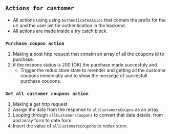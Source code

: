 ## `Actions for customer`

- All actions using using `AuthenticatedAxios` that contain the prefix for the url and the user jwt for authentication in the backend.
- All actions are made inside a try catch block.

### `Purchase coupon action`

1. Making a post http request that conatin an array of all the coupons id
   to purchase.
2. if the respons status is 200 (OK) the purchase made succesfuly and
   - Trigger the redux store state to rerender and getting all the customer coupons immediatly and to show the messege of succesfull purchase coupons.

### `Get all customer coupons action`

1. Making a get http request
2. Assign the data from the response to `allCustomersCoupns` as an array.
3. Looping through `allCustomersCoupons` to convert that date details.
   from and array form to date form.
4. Insert the value of `allCustomersCoupons` to redux store.

